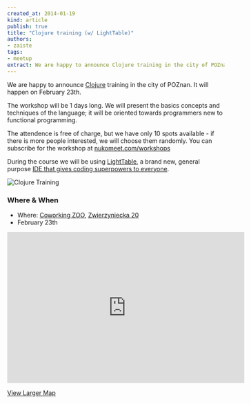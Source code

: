 ```yaml
---
created_at: 2014-01-19
kind: article
publish: true
title: "Clojure training (w/ LightTable)"
authors:
- zaiste
tags:
- meetup
extract: We are happy to announce Clojure training in the city of POZnan. It will happen on February 23th.
---
```


We are happy to announce [Clojure][3] training in the city of POZnan. It will happen
on February 23th.

The workshop will be 1 days long. We will present the basics concepts and
techniques of the language; it will be oriented towards programmers new to
functional programming.

The attendence is free of charge, but we have only 10 spots available - if there
is more people interested, we will choose them randomly. You can subscribe for
the workshop at [nukomeet.com/workshops][4]

During the course we will be using [LightTable][1], a brand new, general purpose
[IDE that gives coding superpowers to everyone][2].

![Clojure Training](/assets/images/clojure_training.png "Clojure Training at Nukomeet")

### Where & When

 * Where: [Coworking ZOO][5], [Zwierzyniecka 20][6]
 * February 23th

<iframe width="550" height="350" frameborder="0" scrolling="no" marginheight="0"
marginwidth="0"
src="https://maps.google.com/maps?f=q&source=s_q&hl=en&geocode=&q=Zwierzyniecka+20,+Poznan,+Poland&aq=0&oq=zwierzyniecka+20&sll=37.0625,-95.677068&sspn=50.02446,92.724609&ie=UTF8&hq=&hnear=Zwierzyniecka+20,+Pozna%C5%84,+wielkopolskie,+Poland&t=m&z=14&ll=52.408438,16.908426&output=embed"></iframe><br
/>

[View Larger Map][7]

[1]: http://lighttable.com/
[2]: http://www.wired.com/wiredenterprise/2014/01/light-table/
[3]: http://clojure.org/
[4]: http://nukomeet.com/workshops/
[5]: http://www.coworkingzoo.pl/
[6]: http://goo.gl/maps/wgMjt
[7]: https://maps.google.com/maps?f=q&source=embed&hl=en&geocode=&q=Zwierzyniecka+20,+Poznan,+Poland&aq=0&oq=zwierzyniecka+20&sll=37.0625,-95.677068&sspn=50.02446,92.724609&ie=UTF8&hq=&hnear=Zwierzyniecka+20,+Pozna%C5%84,+wielkopolskie,+Poland&t=m&z=14&ll=52.408438,16.908426


